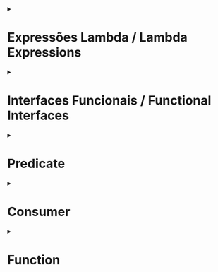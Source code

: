 <details>  

<summary>  

# Expressões Lambda / Lambda Expressions

</summary>

**PT-BR**  
Expressões lambda são funções anônimas que podem ser tratadas como objetos e passadas como argumentos para métodos ou retornadas por métodos, implementando interfaces funcionais.

**EN-US**  
Lambda expressions are anonymous functions that can be treated as objects and passed as arguments to methods or returned by methods, implementing functional interfaces.

***
Exemplo / Example:
```java
public static void main(String[] args) {

		List<Product> list = new ArrayList<>();

		list.add(new Product("TV", 900.00));
		list.add(new Product("Notebook", 1200.00));
		list.add(new Product("Tablet", 450.00));

		Comparator<Product> comp1 = (p1, p2) -> {
			return p1.getName().toUpperCase().compareTo(p2.getName().toUpperCase());
		};

        Comparator<Product> comp2 = (p1, p2) -> p1.getName().toUpperCase().compareTo(p2.getName().toUpperCase());

		list.sort(comp1);
        list.sort(comp2);

        list.sort((p1, p2) -> p1.getName().toUpperCase().compareTo(p2.getName().toUpperCase()));

		for (Product p : list) {
			System.out.println(p);
		}
	}
```

</details>

<details>  

<summary>  

# Interfaces Funcionais / Functional Interfaces

</summary>

**PT-BR**  
Uma interface funcional é uma interface que possui exatamente um método abstrato, sendo suas implementações tratadas como expressões lambda.
Alguns exemplos são Predicate, Consumer, Function e Supplier.

**EN-US**
A functional interface is an interface that has exactly one abstract method, with its implementations treated as lambda expressions.
Some examples are Predicate, Consumer, Function and Supplier.
</details>

<details>  

<summary>  

# Predicate

</summary>

## Sintaxe / Syntax:

```java
public interface Predicate<T> {
	boolean test(T t);
}
```


## Exemplos de implementação de Predicate / Predicate implementation examples:  

1- Implementação da interface Predicate / Predicate interface implementation:
```java
public class ProductPredicate implements Predicate<Product> {

	@Override
	public boolean test(Product p) {
		return p.getPrice() >= 100.0;
	}
}

public static void main(String[] args) {

		List<Product> list = new ArrayList<>();

		list.add(new Product("TV", 900.00));
		list.add(new Product("Notebook", 1200.00));
		list.add(new Product("Tablet", 450.00));

		list.removeIf(new ProductPredicate());

		for (Product p : list) {
			System.out.println(p);
		}
}
```

***

2 - Reference method com método estático / Reference method with static method:
```java
public class Product {

	/// ... 

	public static boolean staticProductPredicate(Product p) {
		return p.getPrice() >= 100.0;
	}

}

public static void main(String[] args) {

		List<Product> list = new ArrayList<>();

		list.add(new Product("TV", 900.00));
		list.add(new Product("Notebook", 1200.00));
		list.add(new Product("Tablet", 450.00));

		list.removeIf(Product::staticProductPredicate);

		for (Product p : list) {
			System.out.println(p);
		}
}
```

***

3 - Reference method com método não estático / Reference method with non-static method:
```java
public class Product {

	/// ... 

	public boolean nonStaticProductPredicate() {
		return price >= 100.0;
	}

}

public static void main(String[] args) {

		List<Product> list = new ArrayList<>();

		list.add(new Product("TV", 900.00));
		list.add(new Product("Notebook", 1200.00));
		list.add(new Product("Tablet", 450.00));

		list.removeIf(Product::nonStaticProductPredicate);

		for (Product p : list) {
			System.out.println(p);
		}
}
```

***

4 - Expressão lambda declarada / Declared lambda expression:
```java
public static void main(String[] args) {

		List<Product> list = new ArrayList<>();

		list.add(new Product("TV", 900.00));
		list.add(new Product("Notebook", 1200.00));
		list.add(new Product("Tablet", 450.00));

		double min = 100.0;
		Predicate<Product> pred = p -> p.getPrice() >= min;

		list.removeIf(pred);

		for (Product p : list) {
			System.out.println(p);
		}
}
```

***

5 - Expressão lambda inline / Inline lambda expression:
```java
public static void main(String[] args) {

		List<Product> list = new ArrayList<>();

		list.add(new Product("TV", 900.00));
		list.add(new Product("Notebook", 1200.00));
		list.add(new Product("Tablet", 450.00));

		double min = 100.0;
		list.removeIf(p -> p.getPrice() >= min);

		for (Product p : list) {
			System.out.println(p);
		}
}
```
</details>


<details>  

<summary>  

# Consumer

</summary>

## Sintaxe / Syntax:

```java
public interface Consumer<T> {
	void accept(T t);
}
```


## Exemplos de implementação do Consumer / Consumer implementation examples:

1 - Implementação da interface Consumer / Consumer interface implementation:
```java
public class PriceUpdate implements Consumer<Product> {

	@Override
	public void accept(Product p) {
		p.setPrice(p.getPrice() * 1.1);
	}
}

public static void main(String[] args) {

		List<Product> list = new ArrayList<>();

		list.add(new Product("TV", 900.00));
		list.add(new Product("Notebook", 1200.00));
		list.add(new Product("Tablet", 450.00));

		list.forEach(new PriceUpdate());

		list.forEach(System.out::println);
}
```

***

2 - Reference method com método estático / Reference method with static method:
```java

public class Product {

	/// ... 

	public static void staticPriceUpdate(Product p) {
		p.setPrice(p.getPrice() * 1.1);
	}

}

public static void main(String[] args) {

		List<Product> list = new ArrayList<>();

		list.add(new Product("TV", 900.00));
		list.add(new Product("Notebook", 1200.00));
		list.add(new Product("Tablet", 450.00));

		list.forEach(Product::staticPriceUpdate);

		list.forEach(System.out::println);
}
```

***

3 - Reference method com método não estático / Reference method with non-static method:
```java
public class Product {

	/// ... 

	public void nonStaticPriceUpdate() {
		price = price * 1.1;
	}

}

public static void main(String[] args) {

		List<Product> list = new ArrayList<>();

		list.add(new Product("TV", 900.00));
		list.add(new Product("Notebook", 1200.00));
		list.add(new Product("Tablet", 450.00));

		list.forEach(Product::nonStaticPriceUpdate);

		list.forEach(System.out::println);
}
```

***

4 - Expressão lambda declarada / Declared lambda expression:
```java
public static void main(String[] args) {

		List<Product> list = new ArrayList<>();

		list.add(new Product("TV", 900.00));
		list.add(new Product("Notebook", 1200.00));
		list.add(new Product("Tablet", 450.00));

		double factor = 1.1;
		Consumer<Product> cons = p -> p.setPrice(p.getPrice() * factor);

		list.forEach(cons);

		list.forEach(System.out::println);
}
```

***

5 - Expressão lambda inline / Inline lambda expression:
```java
public static void main(String[] args) {

		List<Product> list = new ArrayList<>();

		list.add(new Product("TV", 900.00));
		list.add(new Product("Notebook", 1200.00));
		list.add(new Product("Tablet", 450.00));

		double factor = 1.1;
		list.forEach(p -> p.setPrice(p.getPrice() * factor));

		list.forEach(System.out::println);
}
```

</details>

<details>  

<summary>  

# Function

</summary>

## Sintaxe / Syntax:

```java
public interface Function<T, R> {
	R apply(T t);
}
```


## Exemplos de implementação da Function / Function implementation examples:

1 - Implementação da interface Function / Function interface implementation:
```java
public class UpperCaseName implements Function<Product, String> {

	@Override
	public String apply(Product p) {
		return p.getName().toUpperCase();
	}
}

public static void main(String[] args) {

		List<Product> list = new ArrayList<>();

		list.add(new Product("TV", 900.00));
		list.add(new Product("Notebook", 1200.00));
		list.add(new Product("Tablet", 450.00));


		// A função "map" é uma função que aplica uma função a cada elemento de uma stream.
		// list.stream() - converte a lista para stream
		// .collect(Collectors.toList()) - converte a stream para lista

		// The "map" function applies a function to each element of a stream.
		// list.stream() - converts the list to a stream
		// .collect(Collectors.toList()) - converts the stream to a list
		List<String> names = list.stream().map(new UpperCaseName()).collect(Collectors.toList());

		names.forEach(System.out::println);
}
```

***

2 - Reference method com método estático / Reference method with static method:
```java
public class Product {

	/// ... 

	public static String staticUpperCaseName(Product p) {
		return p.getName().toUpperCase();
	}

}

public static void main(String[] args) {

		List<Product> list = new ArrayList<>();

		list.add(new Product("TV", 900.00));
		list.add(new Product("Notebook", 1200.00));
		list.add(new Product("Tablet", 450.00));


		List<String> names = list.stream().map(Product::staticUpperCaseName).collect(Collectors.toList());

		names.forEach(System.out::println);
}
```

***

3 - Reference method com método não estático / Reference method with non-static method:
```java
public class Product {

	/// ... 

	public String nonStaticUpperCaseName() {
		return name.toUpperCase();
	}

}

public static void main(String[] args) {

		List<Product> list = new ArrayList<>();

		list.add(new Product("TV", 900.00));
		list.add(new Product("Notebook", 1200.00));
		list.add(new Product("Tablet", 450.00));


		List<String> names = list.stream().map(Product::nonStaticUpperCaseName).collect(Collectors.toList());

		names.forEach(System.out::println);
}
```

***

4 - Expressão lambda declarada / Declared lambda expression:
```java
public static void main(String[] args) {

		List<Product> list = new ArrayList<>();

		list.add(new Product("TV", 900.00));
		list.add(new Product("Notebook", 1200.00));
		list.add(new Product("Tablet", 450.00));

		Function<Product, String> func = p -> p.getName().toUpperCase();

		List<String> names = list.stream().map(func).collect(Collectors.toList());

		names.forEach(System.out::println);
}
```

***

5 - Expressão lambda inline / Inline lambda expression:
```java
public static void main(String[] args) {

		List<Product> list = new ArrayList<>();

		list.add(new Product("TV", 900.00));
		list.add(new Product("Notebook", 1200.00));
		list.add(new Product("Tablet", 450.00));

		List<String> names = list.stream().map(p -> p.getName().toUpperCase()).collect(Collectors.toList());

		names.forEach(System.out::println);
}
```




</details>